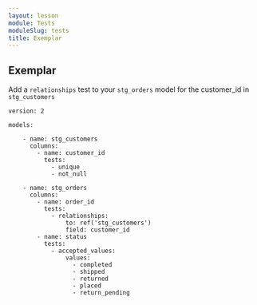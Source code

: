 ```yaml
---
layout: lesson
module: Tests
moduleSlug: tests
title: Exemplar
---
```


## Exemplar

Add a `relationships` test to your `stg_orders` model for the customer_id in `stg_customers`

```
version: 2

models:

    - name: stg_customers
      columns: 
        - name: customer_id
          tests:
            - unique
            - not_null

    - name: stg_orders
      columns: 
        - name: order_id
          tests:
            - relationships:
                to: ref('stg_customers')
                field: customer_id
        - name: status
          tests:
            - accepted_values:
                values:
                  - completed
                  - shipped
                  - returned
                  - placed
                  - return_pending
```

